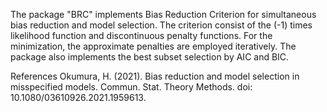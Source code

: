 The package "BRC" implements Bias Reduction Criterion for simultaneous bias reduction and model selection. The criterion consist of the (-1) times likelihood function and discontinuous penalty functions. For the minimization, the approximate penalties are employed iteratively. The package also implements the best subset selection by AIC and BIC.

References
Okumura, H. (2021). Bias reduction and model selection in misspecified models. Commun. Stat. Theory Methods. doi: 10.1080/03610926.2021.1959613.
